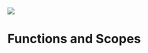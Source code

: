 # ![](https://ga-dash.s3.amazonaws.com/production/assets/logo-9f88ae6c9c3871690e33280fcf557f33.png) 
# Functions and Scopes

